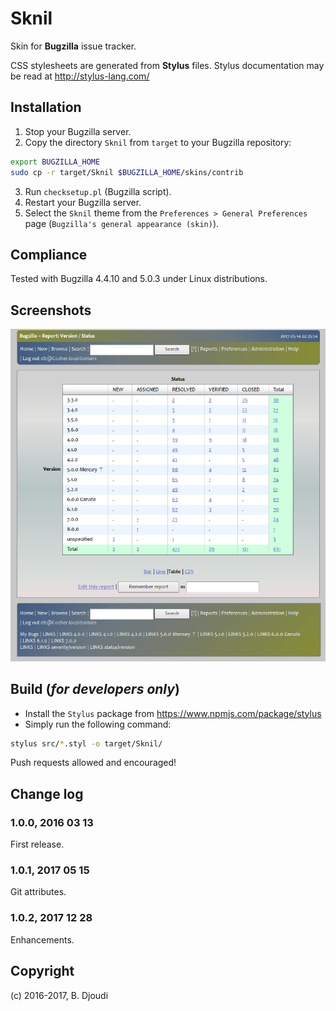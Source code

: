 # Sknil
Skin for **Bugzilla** issue tracker.

CSS stylesheets are generated from **Stylus** files.
Stylus documentation may be read at http://stylus-lang.com/

## Installation

1. Stop your Bugzilla server.
2. Copy the directory `Sknil` from `target` to your Bugzilla repository:
```sh
export BUGZILLA_HOME
sudo cp -r target/Sknil $BUGZILLA_HOME/skins/contrib
```
3. Run `checksetup.pl` (Bugzilla script).
4. Restart your Bugzilla server.
5. Select the `Sknil` theme from the `Preferences > General Preferences` page (`Bugzilla's general appearance (skin)`).

## Compliance

Tested with Bugzilla 4.4.10 and 5.0.3 under Linux distributions.

## Screenshots

![Report](/screenshots/report.png)

## Build (_for developers only_)

* Install the `Stylus` package from https://www.npmjs.com/package/stylus
* Simply run the following command:
```sh
stylus src/*.styl -o target/Sknil/
```
Push requests allowed and encouraged!

## Change log

### 1.0.0, 2016 03 13
 First release.

### 1.0.1, 2017 05 15
 Git attributes.

### 1.0.2, 2017 12 28
 Enhancements.

## Copyright

 (c) 2016-2017, B. Djoudi
